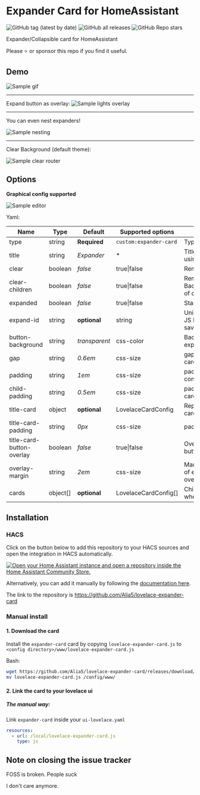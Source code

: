 # Expander Card for HomeAssistant

![GitHub tag (latest by date)](https://img.shields.io/github/v/tag/Alia5/lovelace-expander-card?color=green&label=release)
![GitHub all releases](https://img.shields.io/github/downloads/Alia5/lovelace-expander-card/total)
![GitHub Repo stars](https://img.shields.io/github/stars/Alia5/lovelace-expander-card)

Expander/Collapsible card for HomeAssistant  


Please ⭐️ or sponsor this repo if you find it useful.

## Demo

![Sample gif](examples/example.gif)

---

Expand button as overlay:
![Sample lights overlay](examples/lights_overlay_button.png)

---

You can even nest expanders!  

![Sample nesting](examples/nested.png)

---


Clear Background (default theme):  

![Sample clear router](examples/clear_router.png)

## Options

**Graphical config supported**

![Sample editor](examples/editor.png)


Yaml:

| Name                      | Type     | Default       | Supported options      | Description                                                    |
| ------------------------- | -------- | ------------- | ---------------------- | -------------------------------------------------------------- |
| type                      | string   | **Required**  | `custom:expander-card` | Type of the card.                                              |
| title                     | string   | _Expander_    | *                      | Title (Not displayed if using Title-Card)                      |
| clear                     | boolean  | _false_       | true\|false            | Remove Background                                              |
| clear-children            | boolean  | _false_       | true\|false            | Remove Backgrounds/Borders of child cards                      |
| expanded                  | boolean  | _false_       | true\|false            | Start expanded                                                 |
| expand-id                 | string   | **optional**  | string                 | Unique ID to use for JS LocalStorage. Will save expanded state |
| button-background         | string   | _transparent_ | css-color              | Background color of expand button                              |
| gap                       | string   | _0.6em_       | css-size               | gap between child cards                                        |
| padding                   | string   | _1em_         | css-size               | padding of all card content                                    |
| child-padding             | string   | _0.5em_       | css-size               | padding of child cards                                         |
| title-card                | object   | **optional**  | LovelaceCardConfig     | Replace Title with card                                        |
| title-card-padding        | string   | _0px_         | css-size               | padding of title-card                                          |
| title-card-button-overlay | boolean  | _false_       | true\|false            | Overlay expand button over title-card                          |
| overlay-margin            | string   | _2em_         | css-size               | Margin from top right of expander button (if overlay)          |
| cards                     | object[] | **optional**  | LovelaceCardConfig[]   | Child cards to show when expanded                              |

## Installation

### HACS

Click on the button below to add this repository to your HACS sources and open the integration in HACS automatically.

[![Open your Home Assistant instance and open a repository inside the Home Assistant Community Store.](https://my.home-assistant.io/badges/hacs_repository.svg)](https://my.home-assistant.io/redirect/hacs_repository/?owner=Alia5&repository=lovelace-expander-card&category=integration)

Alternatively, you can add it manually by following the [documentation here](https://hacs.xyz/docs/faq/custom_repositories/).

The link to the repository is https://github.com/Alia5/lovelace-expander-card

### Manual install
#### 1. Download the card

Install the `expander-card` card by copying `lovelace-expander-card.js` to `<config directory>/www/lovelace-expander-card.js`

Bash:

```bash
wget https://github.com/Alia5/lovelace-expander-card/releases/download/latest/lovelace-expander-card.js
mv lovelace-expander-card.js /config/www/
```

#### 2. Link the card to your lovelace ui

##### The manual way:

Link `expander-card` inside your `ui-lovelace.yaml`

```yaml
resources:
  - url: /local/lovelace-expander-card.js
    type: js
```

## Note on closing the issue tracker

FOSS is broken.
People suck

I don't care anymore.
